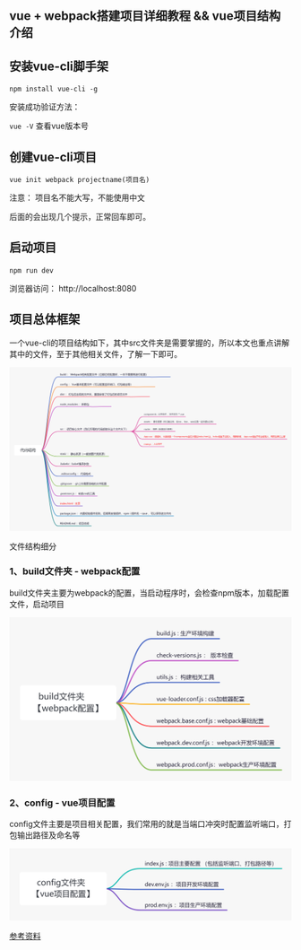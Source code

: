## vue + webpack搭建项目详细教程 && vue项目结构介绍



## 安装vue-cli脚手架

`npm install vue-cli -g`

安装成功验证方法：

`vue -V` 查看vue版本号



## 创建vue-cli项目

`vue init webpack projectname(项目名)`

注意： 项目名不能大写，不能使用中文

后面的会出现几个提示，正常回车即可。



## 启动项目

`npm run dev`

浏览器访问： http://localhost:8080



## 项目总体框架

 一个vue-cli的项目结构如下，其中src文件夹是需要掌握的，所以本文也重点讲解其中的文件，至于其他相关文件，了解一下即可。 

![Vue+Webpack项目框架](https://github.com/Dannymeng/note/blob/master/%E5%89%8D%E7%AB%AF/VUE/%E3%80%90Vue%E9%A1%B9%E7%9B%AE%E7%BB%93%E6%9E%84%E3%80%91vue%20%2B%20webpack%E6%90%AD%E5%BB%BA%E9%A1%B9%E7%9B%AE%E8%AF%A6%E7%BB%86%E6%95%99%E7%A8%8B%20%26%26%20vue%E9%A1%B9%E7%9B%AE%E7%BB%93%E6%9E%84%E4%BB%8B%E7%BB%8D/Vue%2BWebpack%E9%A1%B9%E7%9B%AE%E6%A1%86%E6%9E%B6.png)



 文件结构细分 

### 1、build文件夹 - webpack配置

build文件夹主要为webpack的配置，当启动程序时，会检查npm版本，加载配置文件，启动项目

![build文件夹](https://github.com/Dannymeng/note/blob/master/%E5%89%8D%E7%AB%AF/VUE/%E3%80%90Vue%E9%A1%B9%E7%9B%AE%E7%BB%93%E6%9E%84%E3%80%91vue%20%2B%20webpack%E6%90%AD%E5%BB%BA%E9%A1%B9%E7%9B%AE%E8%AF%A6%E7%BB%86%E6%95%99%E7%A8%8B%20%26%26%20vue%E9%A1%B9%E7%9B%AE%E7%BB%93%E6%9E%84%E4%BB%8B%E7%BB%8D/build%E6%96%87%E4%BB%B6%E5%A4%B9.png)



### 2、config - vue项目配置

 config文件主要是项目相关配置，我们常用的就是当端口冲突时配置监听端口，打包输出路径及命名等 

![config文件夹](https://github.com/Dannymeng/note/blob/master/%E5%89%8D%E7%AB%AF/VUE/%E3%80%90Vue%E9%A1%B9%E7%9B%AE%E7%BB%93%E6%9E%84%E3%80%91vue%20%2B%20webpack%E6%90%AD%E5%BB%BA%E9%A1%B9%E7%9B%AE%E8%AF%A6%E7%BB%86%E6%95%99%E7%A8%8B%20%26%26%20vue%E9%A1%B9%E7%9B%AE%E7%BB%93%E6%9E%84%E4%BB%8B%E7%BB%8D/config%E6%96%87%E4%BB%B6%E5%A4%B9.png)



[参考资料](https://blog.csdn.net/weixin_45627031/article/details/107846016)

